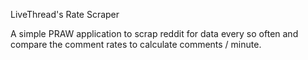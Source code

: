 LiveThread's Rate Scraper

A simple PRAW application to scrap reddit for data every so often and compare the comment rates to calculate comments / minute.
